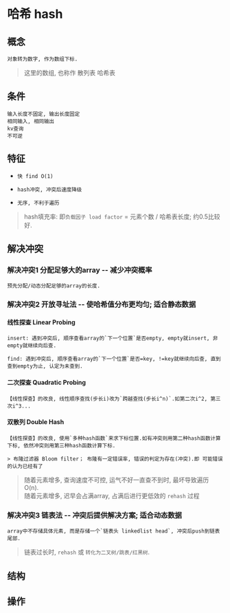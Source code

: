 # 哈希 hash

## 概念

    对象转为数字, 作为数组下标.

> 这里的数组, 也称作 散列表 哈希表

## 条件

    输入长度不固定, 输出长度固定
    相同输入, 相同输出
    kv查询
    不可逆

## 特征

- `快 find O(1)`

- `hash冲突, 冲突后速度降级`

- `无序, 不利于遍历`

> hash填充率:  即`负载因子 load factor` = 元素个数 / 哈希表长度; 约0.5比较好.

## 解决冲突

### 解决冲突1 分配足够大的array -- 减少冲突概率

    预先分配/动态分配足够的array的长度.

### 解决冲突2 开放寻址法 -- 使哈希值分布更均匀; 适合静态数据

#### 线性探查 Linear Probing

    insert: 遇到冲突后, 顺序查看array的`下一个位置`是否empty, empty就insert, 非empty就继续向后查.

    find: 遇到冲突后, 顺序查看array的`下一个位置`是否=key, !=key就继续向后查, 直到查到empty为止, 认定为未查到.

#### 二次探查 Quadratic Probing

    【线性探查】的改良, 线性顺序查找(步长i)改为`跨越查找(步长i^n)`.如第二次i^2, 第三次i^3...

#### 双散列 Double Hash

    【线性探查】的改良, 使用`多种hash函数`来求下标位置.如有冲突则用第二种hash函数计算下标, 依然冲突则用第三种hash函数计算下标.

    > 布隆过滤器 Bloom filter； 布隆有一定错误率, 错误的判定为存在(冲突).即 可能错误的认为已经有了

> 随着元素增多, 查询速度不可控, 运气不好一直查不到时, 最坏导致遍历 O(n).  
> 随着元素增多, 迟早会占满array, 占满后进行更低效的 `rehash` 过程

### 解决冲突3 链表法 -- 冲突后提供解决方案; 适合动态数据

    array中不存储具体元素, 而是存储一个`链表头 linkedlist head`, 冲突后push到链表尾部.

> 链表过长时, `rehash` 或 `转化为二叉树/跳表/红黑树`.

## 结构

## 操作
